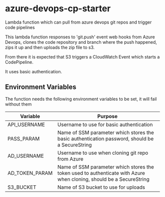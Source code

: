 # azure-devops-cp-starter
Lambda function which can pull from azure devops git repos and trigger code pipelines

This lambda function responses to 'git.push' event web hooks from Azure Devops, clones the code repository and branch where the push happened, zips it up and then uploads the zip file to s3.

From there it is expected that S3 triggers a CloudWatch Event which starts a CodePipeline.

It uses basic authentication.

## Environment Variables

The function needs the following environment variables to be set, it will fail without them

|Variable|Purpose|
|---|---|
|API_USERNAME|Username to use for basic authentication|
|PASS_PARAM|Name of SSM parameter which stores the basic authentication password, should be a SecureString|
|AD_USERNAME|Username to use when cloning git repo from Azure|
|AD_TOKEN_PARAM|Name of SSM parameter which stores the token used to authenticate with Azure when cloning, should be a SecureString|
|S3_BUCKET|Name of S3 bucket to use for uploads|
